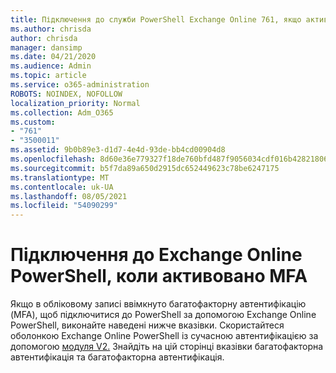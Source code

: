 ```yaml
---
title: Підключення до служби PowerShell Exchange Online 761, якщо активовано MFA
ms.author: chrisda
author: chrisda
manager: dansimp
ms.date: 04/21/2020
ms.audience: Admin
ms.topic: article
ms.service: o365-administration
ROBOTS: NOINDEX, NOFOLLOW
localization_priority: Normal
ms.collection: Adm_O365
ms.custom:
- "761"
- "3500011"
ms.assetid: 9b0b89e3-d1d7-4e4d-93de-bb4cd00904d8
ms.openlocfilehash: 8d60e36e779327f18de760bfd487f9056034cdf016b4282180648906277f6d2d
ms.sourcegitcommit: b5f7da89a650d2915dc652449623c78be6247175
ms.translationtype: MT
ms.contentlocale: uk-UA
ms.lasthandoff: 08/05/2021
ms.locfileid: "54090299"
---
```

# <a name="connect-to-exchange-online-powershell-when-mfa-is-enabled"></a>Підключення до Exchange Online PowerShell, коли активовано MFA

Якщо в обліковому записі ввімкнуто багатофакторну автентифікацію (MFA), щоб підключитися до PowerShell за допомогою Exchange Online PowerShell, виконайте наведені нижче вказівки. Скористайтеся оболонкою Exchange Online PowerShell із сучасною автентифікацією за допомогою [модуля V2.](https://aka.ms/exops-docs) Знайдіть на цій сторінці вказівки багатофакторна автентифікація та багатофакторна автентифікація.
